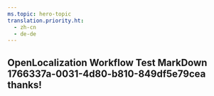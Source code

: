 ```yaml
---
ms.topic: hero-topic
translation.priority.ht: 
  - zh-cn
  - de-de
---
```

## OpenLocalization Workflow Test MarkDown 1766337a-0031-4d80-b810-849df5e79cea thanks!
